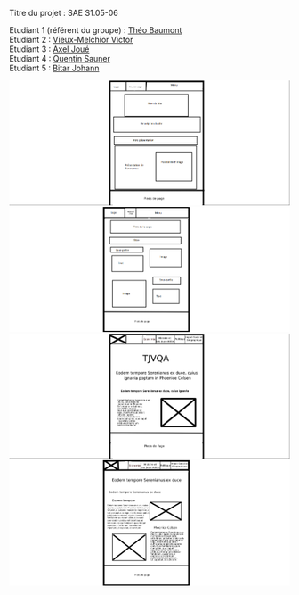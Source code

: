 Titre du projet : SAE S1.05-06

Etudiant 1 (référent du groupe) :  [Théo Baumont](mailto:tbaumon2@edu.univ-fcomte.fr?subject=SAE_1_05_06) \
Etudiant 2 : [Vieux-Melchior Victor](mailto:vvieuxme@edu.univ-fcomte.fr?subject=SAE_1_05_06) \
Etudiant 3 : [Axel Joué](mailto:ajoue@edu.univ-fcomte.fr?subject=SAE_1_05_06) \
Etudiant 4 : [Quentin Sauner ](mailto:qsauner@edu.univ-fcomte.fr?subject=SAE_1_05_06) \
Etudiant 5 : [Bitar Johann](mailto:jbitar@edu.univ-fcomte.fr?subject=SAE_1_05_06)
                          
![écran de zoning menu](doc/Zoning_Menu_V2.png)
![écran de zoning page](doc/Zoning_Description_V2.png)
![écran prototype](doc/Wireframe_Menu_V2.png)
![écran prototype](doc/Wireframe_Description_V2.png)
